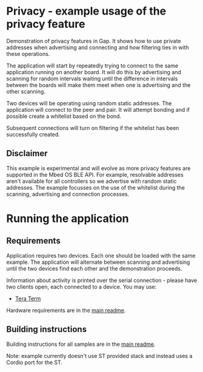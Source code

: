 # Privacy - example usage of the privacy feature

Demonstration of privacy features in Gap. It shows how to use private addresses when advertising and connecting and how filtering ties in with these operations.

The application will start by repeatedly trying to connect to the same application running on another board. It will do this by advertising and scanning for random intervals waiting until the difference in intervals between the boards will make them meet when one is advertising and the other scanning.

Two devices will be operating using random static addresses. The application will connect to the peer and pair. It will attempt bonding and if possible create a whitelist based on the bond.

Subsequent connections will turn on filtering if the whitelist has been successfully created.

## Disclaimer 

This example is experimental and will evolve as more privacy features are supported in the Mbed OS BLE API. For example, resolvable addresses aren't available for all controllers so we advertise with random static addresses. The example focusses on the use of the whitelist during the scanning, advertising and connection processes.   

# Running the application

## Requirements

Application requires two devices. Each one should be loaded with the same example. The application will alternate between scanning and advertising until the two devices find each other and the demonstration proceeds.

Information about activity is printed over the serial connection - please have two clients open, each connected to a device. You may use:

- [Tera Term](https://ttssh2.osdn.jp/index.html.en)

Hardware requirements are in the [main readme](https://github.com/ARMmbed/mbed-os-example-ble/blob/master/README.md).

## Building instructions

Building instructions for all samples are in the [main readme](https://github.com/ARMmbed/mbed-os-example-ble/blob/master/README.md).

Note: example currently doesn't use ST provided stack and instead uses a Cordio port for the ST.
